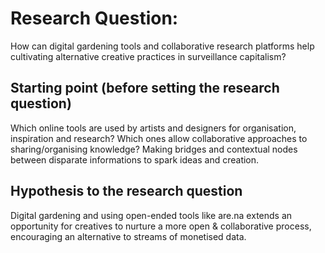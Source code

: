 # Research Question: 
How can digital gardening tools and collaborative research platforms help cultivating alternative creative practices in surveillance capitalism?

## Starting point (before setting the research question)
Which online tools are used by artists and designers for organisation, inspiration and research? Which ones allow collaborative approaches to sharing/organising knowledge? Making bridges and contextual nodes between disparate informations to spark ideas and creation.

## Hypothesis to the research question
Digital gardening and using open-ended tools like are.na extends an opportunity for creatives to nurture a more open & collaborative process, encouraging an alternative to streams of monetised data.